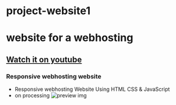 # project-website1
# website for a webhosting  
## [Watch it on youtube](https://youtu.be/QPxYdbbCjhQ)
### Responsive webhosting website 

- Responsive webhosting Website Using HTML CSS & JavaScript
- on processing
![preview img](https://www.trio.dev/hubfs/back-end-developer-job-description.webp)
